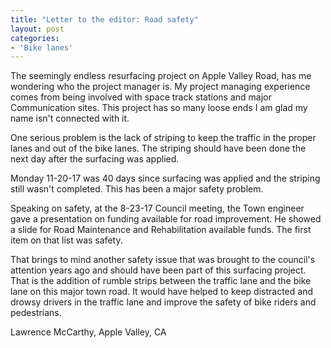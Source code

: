 ```yaml
---
title: "Letter to the editor: Road safety"
layout: post
categories:
- 'Bike lanes'
---
```


The seemingly endless resurfacing project on Apple Valley Road, has me wondering who the project manager is. My project managing experience comes from being involved with space track stations and major Communication sites. This project has so many loose ends I am glad my name isn't connected with it.

One serious problem is the lack of striping to keep the traffic in the proper lanes and out of the bike lanes. The striping should have been done the next day after the surfacing was applied.

Monday 11-20-17 was 40 days since surfacing was applied and the striping still wasn't completed. This has been a major safety problem.

Speaking on safety, at the 8-23-17 Council meeting, the Town engineer gave a presentation on funding available for road improvement. He showed a slide for Road Maintenance and Rehabilitation available funds. The first item on that list was safety.

That brings to mind another safety issue that was brought to the council's attention years ago and should have been part of this surfacing project. That is the addition of rumble strips between the traffic lane and the bike lane on this major town road. It would have helped to keep distracted and drowsy drivers in the traffic lane and improve the safety of bike riders and pedestrians.

Lawrence McCarthy, Apple Valley, CA